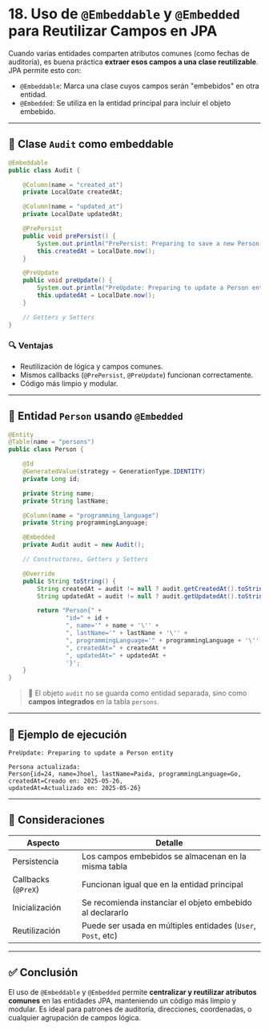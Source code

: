 # 18. Uso de `@Embeddable` y `@Embedded` para Reutilizar Campos en JPA

Cuando varias entidades comparten atributos comunes (como fechas de auditoría), es buena práctica **extraer esos campos a una clase reutilizable**. JPA permite esto con:

- `@Embeddable`: Marca una clase cuyos campos serán "embebidos" en otra entidad.
- `@Embedded`: Se utiliza en la entidad principal para incluir el objeto embebido.

---

## 🧱 Clase `Audit` como embeddable

```java
@Embeddable
public class Audit {

    @Column(name = "created_at")
    private LocalDate createdAt;

    @Column(name = "updated_at")
    private LocalDate updatedAt;

    @PrePersist
    public void prePersist() {
        System.out.println("PrePersist: Preparing to save a new Person entity");
        this.createdAt = LocalDate.now();
    }

    @PreUpdate
    public void preUpdate() {
        System.out.println("PreUpdate: Preparing to update a Person entity");
        this.updatedAt = LocalDate.now();
    }

    // Getters y Setters
}
```

### 🔍 Ventajas

* Reutilización de lógica y campos comunes.
* Mismos callbacks (`@PrePersist`, `@PreUpdate`) funcionan correctamente.
* Código más limpio y modular.

---

## 📁 Entidad `Person` usando `@Embedded`

```java
@Entity
@Table(name = "persons")
public class Person {

    @Id
    @GeneratedValue(strategy = GenerationType.IDENTITY)
    private Long id;

    private String name;
    private String lastName;

    @Column(name = "programming_language")
    private String programmingLanguage;

    @Embedded
    private Audit audit = new Audit();

    // Constructores, Getters y Setters

    @Override
    public String toString() {
        String createdAt = audit != null ? audit.getCreatedAt().toString() : "sin fecha";
        String updatedAt = audit != null ? audit.getUpdatedAt().toString() : "sin fecha";

        return "Person{" +
                "id=" + id +
                ", name='" + name + '\'' +
                ", lastName='" + lastName + '\'' +
                ", programmingLanguage='" + programmingLanguage + '\'' +
                ", createdAt=" + createdAt +
                ", updatedAt=" + updatedAt +
                '}';
    }
}
```

> 📌 El objeto `audit` no se guarda como entidad separada, sino como **campos integrados** en la tabla `persons`.

---

## 🧪 Ejemplo de ejecución

```text
PreUpdate: Preparing to update a Person entity

Persona actualizada:
Person{id=24, name=Jhoel, lastName=Paida, programmingLanguage=Go,
createdAt=Creado en: 2025-05-26,
updatedAt=Actualizado en: 2025-05-26}
```

---

## 📌 Consideraciones

| Aspecto             | Detalle                                                      |
| ------------------- | ------------------------------------------------------------ |
| Persistencia        | Los campos embebidos se almacenan en la misma tabla          |
| Callbacks (`@PreX`) | Funcionan igual que en la entidad principal                  |
| Inicialización      | Se recomienda instanciar el objeto embebido al declararlo    |
| Reutilización       | Puede ser usada en múltiples entidades (`User`, `Post`, etc) |

---

## ✅ Conclusión

El uso de `@Embeddable` y `@Embedded` permite **centralizar y reutilizar atributos comunes** en las entidades JPA, manteniendo un código más limpio y modular. Es ideal para patrones de auditoría, direcciones, coordenadas, o cualquier agrupación de campos lógica.
